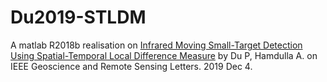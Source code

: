 # Du2019-STLDM
A matlab R2018b realisation on [Infrared Moving Small-Target Detection Using Spatial-Temporal Local Difference Measure](https://ieeexplore.ieee.org/document/8922796) by Du P, Hamdulla A. on IEEE Geoscience and Remote Sensing Letters. 2019 Dec 4.
